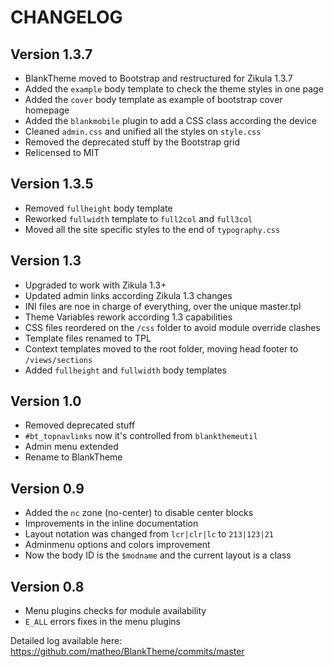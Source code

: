
# CHANGELOG

## Version 1.3.7

* BlankTheme moved to Bootstrap and restructured for Zikula 1.3.7
* Added the `example` body template to check the theme styles in one page
* Added the `cover` body template as example of bootstrap cover homepage
* Added the `blankmobile` plugin to add a CSS class according the device
* Cleaned `admin.css` and unified all the styles on `style.css`
* Removed the deprecated stuff by the Bootstrap grid
* Relicensed to MIT

## Version 1.3.5

* Removed `fullheight` body template
* Reworked `fullwidth` template to `full2col` and `full3col`
* Moved all the site specific styles to the end of `typography.css`

## Version 1.3

* Upgraded to work with Zikula 1.3+
* Updated admin links according Zikula 1.3 changes
* INI files are noe in charge of everything, over the unique master.tpl
* Theme Variables rework according 1.3 capabilities
* CSS files reordered on the `/css` folder to avoid module override clashes
* Template files renamed to TPL
* Context templates moved to the root folder, moving head footer to `/views/sections`
* Added `fullheight` and `fullwidth` body templates

## Version 1.0

* Removed deprecated stuff
* `#bt_topnavlinks` now it's controlled from `blankthemeutil`
* Admin menu extended
* Rename to BlankTheme

## Version 0.9

* Added the `nc` zone (no-center) to disable center blocks
* Improvements in the inline documentation
* Layout notation was changed from `lcr|clr|lc` to `213|123|21`
* Adminmenu options and colors improvement
* Now the body ID is the `$modname` and the current layout is a class

## Version 0.8

* Menu plugins checks for module availability
* `E_ALL` errors fixes in the menu plugins

Detailed log available here:  
https://github.com/matheo/BlankTheme/commits/master

